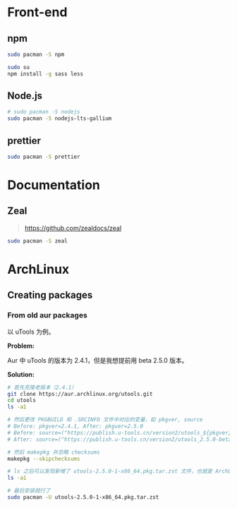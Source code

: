 # Front-end

## npm

```bash
sudo pacman -S npm

sudo su
npm install -g sass less
```



## Node.js

```bash
# sudo pacman -S nodejs
sudo pacman -S nodejs-lts-gallium
```





## prettier

```bash
sudo pacman -S prettier
```









# Documentation

## Zeal

> https://github.com/zealdocs/zeal

```bash
sudo pacman -S zeal
```









# ArchLinux

## Creating packages

### From old aur packages

以 uTools 为例。

**Problem:**

Aur 中 uTools 的版本为 2.4.1，但是我想提前用 beta 2.5.0 版本。

**Solution:**

```bash
# 首先克隆老版本（2.4.1）
git clone https://aur.archlinux.org/utools.git
cd utools
ls -a1

# 然后更改 PKGBUILD 和 .SRCINFO 文件中对应的变量，如 pkgver, source
# Before: pkgver=2.4.1, After: pkgver=2.5.0
# Before: source=("https://publish.u-tools.cn/version2/utools_${pkgver}_amd64.deb")
# After: source=("https://publish.u-tools.cn/version2/utools_2.5.0-beta.7_amd64.deb")

# 然后 makepkg 并忽略 checksums
makepkg --skipchecksums 

# ls 之后可以发现新增了 utools-2.5.0-1-x86_64.pkg.tar.zst 文件，也就是 ArchLinux 的软件包
ls -a1

# 最后安装就行了
sudo pacman -U utools-2.5.0-1-x86_64.pkg.tar.zst
```
